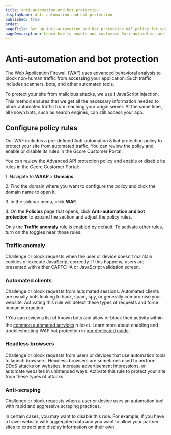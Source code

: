 ```yaml
---
title: anti-automation-and-bot-protection
displayName: Anti-automation and bot protection
published: true
order:
pageTitle: Set up Anti-automation and bot protection WAF policy for your domain | Gcore
pageDescription: Learn how to enable and customize Anti-automation and bot protection policy.
---
```

# Anti-automation and bot protection

The Web Application Firewall (WAF) uses <a href="https://gcore.com/docs/waap/waf-policies/behavioral-waf" target="_blank">advanced behavioral analysis</a> to block non-human traffic from accessing your application. Such traffic includes scanners, bots, and other automated tools.  

To protect your site from malicious attacks, we use ❗️ JavaScript injection. This method ensures that we get all the necessary information needed to block automated traffic from reaching your origin server. At the same time, all known bots, such as search engines, can still access your app.  

## Configure policy rules

Our WAF includes a pre-defined Anti-automation & bot protection policy to protect your site from automated traffic. You can review the policy and enable or disable its rules in the Gcore Customer Portal: 

You can review the Advanced API protection policy and enable or disable its rules in the Gcore Customer Portal: 

1\. Navigate to **WAAP** > **Domains**. 

2\. Find the domain where you want to configure the policy and click the domain name to open it.  

3\. In the sidebar menu, click **WAF**. 

4\. On the **Policies** page that opens, click **Anti-automation and bot protection** to expand the section and adjust the policy rules. 

<alert-element type="info" title="Info">

Only the **Traffic anomaly** rule is enabled by default. To activate other rules, turn on the toggles near those rules. 

</alert-element>

### Traffic anomaly 

Challenge or block requests when the user or device doesn’t maintain cookies or execute JavaScript correctly. If this happens, users are presented with either CAPTCHA or JavaScript validation screen.  

### Automated clients 

Challenge or block requests from automated sessions. Automated clients are usually bots looking to hack, spam, spy, or generally compromise your website. Activating this rule will detect these types of requests and force human interaction. 

❗️ You can review a list of known bots and allow or block their activity within the <a href="https://gcore.com/docs/waap/waf-policies/behavioral-waf" target="_blank">common automated services</a> ruleset. Learn more about enabling and troubleshooting WAF bot protection in <a href="https://gcore.com/docs/waap/bot-protection/" target="_blank">our dedicated guide</a>. 

### Headless browsers 

Challenge or block requests from users or devices that use automation tools to launch browsers. Headless browsers are sometimes used to perform DDoS attacks on websites, increase advertisement impressions, or automate websites in unintended ways. Activate this rule to protect your site from these types of attacks. 

### Anti-scraping 

Challenge or block requests when a user or device uses an automation tool with rapid and aggressive scraping practices.  

In certain cases, you may want to disable this rule. For example, if you have a travel website with aggregated data and you want to allow your partner sites to extract and display information on their own. 